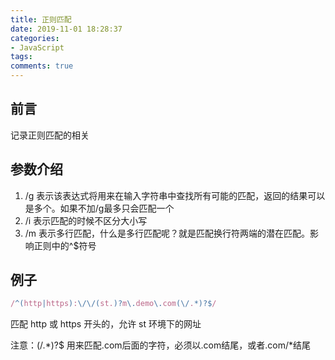 ```yaml
---
title: 正则匹配
date: 2019-11-01 18:28:37
categories:
- JavaScript
tags:
comments: true
---
```




## 前言

记录正则匹配的相关

<!-- more -->



## 参数介绍

1. /g 表示该表达式将用来在输入字符串中查找所有可能的匹配，返回的结果可以是多个。如果不加/g最多只会匹配一个
2. /i 表示匹配的时候不区分大小写
3. /m 表示多行匹配，什么是多行匹配呢？就是匹配换行符两端的潜在匹配。影响正则中的^$符号



## 例子


```js
/^(http|https):\/\/(st.)?m\.demo\.com(\/.*)?$/
```

匹配 http 或 https 开头的，允许 st 环境下的网址

注意：(\/.*)?$ 用来匹配.com后面的字符，必须以.com结尾，或者.com/*结尾


